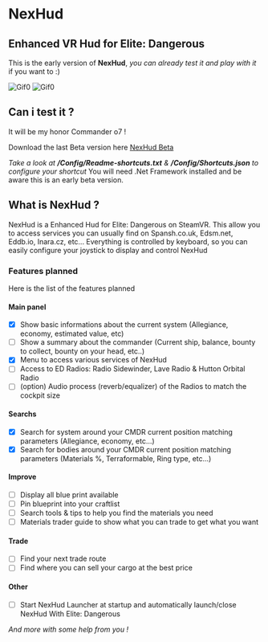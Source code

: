 # NexHud
## Enhanced VR Hud for Elite: Dangerous

This is the early version of **NexHud**, *you can already test it and play with it* if you want to :)

![Gif0](https://github.com/Nexam/NexHud/blob/master/Medias/Nexhud-0.1-0.gif?raw=true)
![Gif0](https://github.com/Nexam/NexHud/blob/master/Medias/Nexhud-0.1-1.gif?raw=true)

## Can i test it ?
It will be my honor Commander o7 !

Download the last Beta version here
[NexHud Beta](https://github.com/Nexam/NexHud/releases)

*Take a look at **/Config/Readme-shortcuts.txt** & **/Config/Shortcuts.json** to configure your shortcut*
You will need .Net Framework installed and be aware this is an early beta version.

## What is NexHud ?
NexHud is a Enhanced Hud for Elite: Dangerous on SteamVR.
This allow you to access services you can usually find on Spansh.co.uk, Edsm.net, Eddb.io, Inara.cz, etc...
Everything is controlled by keyboard, so you can easily configure your joystick to display and control NexHud

### Features planned

Here is the list of the features planned

#### Main panel
- [x] Show basic informations about the current system (Allegiance, economy, estimated value, etc)
- [ ] Show a summary about the commander (Current ship, balance, bounty to collect, bounty on your head, etc..)
- [x] Menu to access various services of NexHud
- [ ] Access to ED Radios: Radio Sidewinder, Lave Radio & Hutton Orbital Radio
- [ ] (option) Audio process (reverb/equalizer) of the Radios to match the cockpit size

#### Searchs
- [x] Search for system around your CMDR current position matching parameters (Allegiance, economy, etc...)
- [x] Search for bodies around your CMDR current position matching parameters (Materials %, Terraformable, Ring type, etc...)

#### Improve
- [ ] Display all blue print available
- [ ] Pin blueprint into your craftlist
- [ ] Search tools & tips to help you find the materials you need
- [ ] Materials trader guide to show what you can trade to get what you want

#### Trade
- [ ] Find your next trade route
- [ ] Find where you can sell your cargo at the best price

#### Other
- [ ] Start NexHud Launcher at startup and automatically launch/close NexHud With Elite: Dangerous

*And more with some help from you !*

